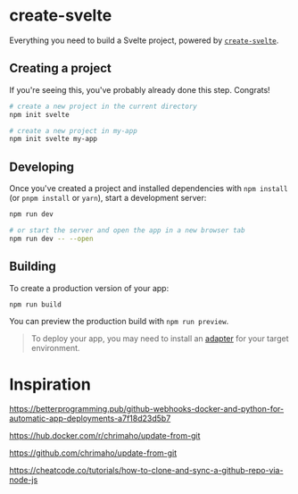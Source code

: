 # create-svelte

Everything you need to build a Svelte project, powered by [`create-svelte`](https://github.com/sveltejs/kit/tree/master/packages/create-svelte).

## Creating a project

If you're seeing this, you've probably already done this step. Congrats!

```bash
# create a new project in the current directory
npm init svelte

# create a new project in my-app
npm init svelte my-app
```

## Developing

Once you've created a project and installed dependencies with `npm install` (or `pnpm install` or `yarn`), start a development server:

```bash
npm run dev

# or start the server and open the app in a new browser tab
npm run dev -- --open
```

## Building

To create a production version of your app:

```bash
npm run build
```

You can preview the production build with `npm run preview`.

> To deploy your app, you may need to install an [adapter](https://kit.svelte.dev/docs/adapters) for your target environment.

# Inspiration

https://betterprogramming.pub/github-webhooks-docker-and-python-for-automatic-app-deployments-a7f18d23d5b7

https://hub.docker.com/r/chrimaho/update-from-git

https://github.com/chrimaho/update-from-git

https://cheatcode.co/tutorials/how-to-clone-and-sync-a-github-repo-via-node-js
